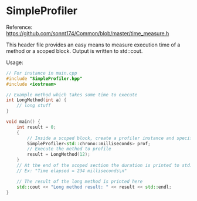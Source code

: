# SimpleProfiler
Reference: https://github.com/sonnt174/Common/blob/master/time_measure.h

This header file provides an easy means to measure execution time of a method or a scoped block. Output is written to std::cout.

Usage:
```cpp
// For instance in main.cpp
#include "SimpleProfiler.hpp"
#include <iostream>

// Example method which takes some time to execute
int LongMethod(int a) {
    // long stuff
}

void main() {
	int result = 0;
    {
	    // Inside a scoped block, create a profiler instance and specify the desired unit to express the elapsed time in (milliseconds here)
        SimpleProfiler<std::chrono::milliseconds> prof;
        // Execute the method to profile
        result = LongMethod(12);
    }
    // At the end of the scoped section the duration is printed to std::cout
    // Ex: "Time elapsed = 234 milliseconds\n"

	// The result of the long method is printed here
    std::cout << "Long method result: " << result << std::endl;
}
```